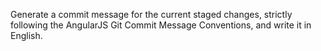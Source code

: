 Generate a commit message for the current staged changes, strictly following the AngularJS Git Commit Message Conventions, and write it in English.